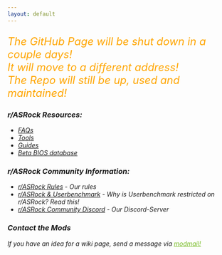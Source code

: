 ```yaml
---
layout: default
---
```



<p style="color:orange;font-size:x-large">
    <i class="fa fa-exclamation-triangle" aria-hidden="true">The GitHub Page will be shut down in a couple days!<i class="fa fa-exclamation-triangle" aria-hidden="true"><br>
    It will move to a different address!<br>
    The Repo will still be up, used and maintained!<br>
</p>

### r/ASRock Resources:

* [FAQs](faq/index.md)
* [Tools](tools/index.md)
* [Guides](guides/index.md)
* [Beta BIOS database](beta_bios/index.md)

### r/ASRock Community Information:

* [r/ASRock Rules](rules/index.md) - Our rules
* [r/ASRock & Userbenchmark](faq/index.md#rasrock-and-userbenchmark) - Why is Userbenchmark restricted on r/ASRock? Read this!
* [r/ASRock Community Discord](https://discord.gg/rFrMpxV) - Our Discord-Server

### Contact the Mods
If you have an idea for a wiki page, send a message via <a style="color:#79bd28" href="https://www.reddit.com/message/compose?to=%2Fr%2FASRock" target="_blank">modmail!</a>